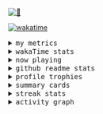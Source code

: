 [![🐙](https://hits.seeyoufarm.com/api/count/incr/badge.svg?url=https%3A%2F%2Fgithub.com%2Fktnkk%2Fhit-counter&count_bg=%23070707&title_bg=%23070707&icon=&icon_color=%23E7E7E7&title=visitors&edge_flat=true)](https://hits.seeyoufarm.com)

[![wakatime](https://wakatime.com/badge/user/43ee8060-219a-4cc8-b7a0-9a681ab5a8a7.svg)](https://wakatime.com/@43ee8060-219a-4cc8-b7a0-9a681ab5a8a7)

<details>
  <summary> <samp>my metrics</samp></summary>
  
  <br>
  
 ![🐳](https://github.com/kkhys/kkhys/blob/main/github-metrics.svg)
  
  ***
</details>

<details>
  <summary> <samp>wakaTime stats</samp></summary>
  
  <br>
  
<!--START_SECTION:waka-->
![Code Time](http://img.shields.io/badge/Code%20Time-1%2C895%20hrs%2028%20mins-blue)

**🐱 My GitHub Data** 

> 📦 4.9 MB Used in GitHub's Storage 
 > 
> 🏆 1,133 Contributions in the Year 2023
 > 
> 💼 Opted to Hire
 > 
> 📜 9 Public Repositories 
 > 
> 🔑 23 Private Repositories 
 > 
**I'm an Early 🐤** 

```text
🌞 Morning                4393 commits        ██████████░░░░░░░░░░░░░░░   38.27 % 
🌆 Daytime                2438 commits        █████░░░░░░░░░░░░░░░░░░░░   21.24 % 
🌃 Evening                3470 commits        ████████░░░░░░░░░░░░░░░░░   30.23 % 
🌙 Night                  1179 commits        ███░░░░░░░░░░░░░░░░░░░░░░   10.27 % 
```
📅 **I'm Most Productive on Monday** 

```text
Monday                   1939 commits        ████░░░░░░░░░░░░░░░░░░░░░   16.89 % 
Tuesday                  1729 commits        ████░░░░░░░░░░░░░░░░░░░░░   15.06 % 
Wednesday                1737 commits        ████░░░░░░░░░░░░░░░░░░░░░   15.13 % 
Thursday                 1615 commits        ████░░░░░░░░░░░░░░░░░░░░░   14.07 % 
Friday                   1619 commits        ████░░░░░░░░░░░░░░░░░░░░░   14.10 % 
Saturday                 1413 commits        ███░░░░░░░░░░░░░░░░░░░░░░   12.31 % 
Sunday                   1428 commits        ███░░░░░░░░░░░░░░░░░░░░░░   12.44 % 
```


📊 **This Week I Spent My Time On** 

```text
🕑︎ Time Zone: Asia/Tokyo

💬 Programming Languages: 
Other                    28 hrs 39 mins      ████████████████░░░░░░░░░   62.62 % 
Java                     14 hrs 2 mins       ████████░░░░░░░░░░░░░░░░░   30.68 % 
HTML                     1 hr 6 mins         █░░░░░░░░░░░░░░░░░░░░░░░░   02.44 % 
Play2                    37 mins             ░░░░░░░░░░░░░░░░░░░░░░░░░   01.37 % 
Text                     21 mins             ░░░░░░░░░░░░░░░░░░░░░░░░░   00.79 % 

🔥 Editors: 
Chrome                   28 hrs 39 mins      ████████████████░░░░░░░░░   62.62 % 
IntelliJ                 16 hrs 46 mins      █████████░░░░░░░░░░░░░░░░   36.67 % 
WebStorm                 17 mins             ░░░░░░░░░░░░░░░░░░░░░░░░░   00.63 % 
DataGrip                 2 mins              ░░░░░░░░░░░░░░░░░░░░░░░░░   00.07 % 

💻 Operating System: 
Mac                      45 hrs 44 mins      █████████████████████████   99.97 % 
Windows                  0 secs              ░░░░░░░░░░░░░░░░░░░░░░░░░   00.03 % 
```


 Last Updated on 2023/11/11 18:37:10 UTC
<!--END_SECTION:waka-->
  
  ***
</details>


<details>
  <summary> <samp>now playing</samp></summary>
  
  <br>
 
 [![🐟](https://spotify-github-profile.vercel.app/api/view?uid=31ryofms4dnv7mrohhepo4c4zgqu&cover_image=true&theme=default&show_offline=false&background_color=121212&bar_color=53b14f&bar_color_cover=false)](https://open.spotify.com/user/31ryofms4dnv7mrohhepo4c4zgqu)
  
  ***
</details>

<details>
  <summary> <samp>github readme stats</samp></summary>
  
  <br>
  
 <p align="left"> 
  <img alt="🐠" src="https://github-readme-stats.vercel.app/api?username=kkhys&count_private=true&show_icons=true&theme=dark&include_all_commits=true" />
  <img alt="🐟" src="https://github-readme-stats.vercel.app/api/top-langs/?username=kkhys&layout=compact&theme=dark&langs_count=10&hide=HTML,CSS,SCSS" />
</p>
  
  ***
</details>

<details>
  <summary> <samp>profile trophies</samp></summary>
  
  <br>
  
  [![🐬](https://github-profile-trophy.vercel.app/?username=kkhys&rank=SECRET,SSS,SS,S,AAA,AA,A&theme=darkhub&row=1&margin-w=10&no-bg=true)](https://github.com/ryo-ma/github-profile-trophy)
  
  ***
</details>

<details>
  <summary> <samp>summary cards</samp></summary>
  
  <br>
  
  ![🐋](https://github-profile-summary-cards.vercel.app/api/cards/profile-details?username=kkhys&theme=github_dark)
  ![🦑](https://github-profile-summary-cards.vercel.app/api/cards/repos-per-language?username=kkhys&theme=github_dark)
  ![🦭](https://github-profile-summary-cards.vercel.app/api/cards/most-commit-language?username=kkhys&theme=github_dark)
  ![🦀](https://github-profile-summary-cards.vercel.app/api/cards/stats?username=kkhys&theme=github_dark)
  ![🦈](https://github-profile-summary-cards.vercel.app/api/cards/productive-time?username=kkhys&theme=github_dark)
  
  ***
</details>

<details>
  <summary> <samp>streak stats</samp></summary>
  
  <br>
  
  [![🐠](http://github-readme-streak-stats.herokuapp.com?user=kkhys&theme=dark)](https://git.io/streak-stats)
  
  ***
</details>

<details>
  <summary> <samp>activity graph</samp></summary>
  
  <br>
  
  [![🐡](https://github-readme-activity-graph.cyclic.app/graph?username=kkhys&theme=xcode)](https://github.com/ashutosh00710/github-readme-activity-graph)
  
  ***
</details>
